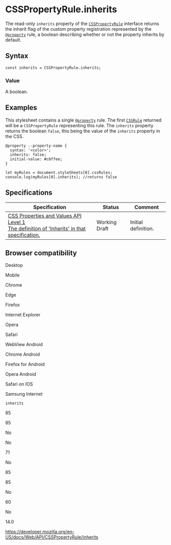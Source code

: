 # CSSPropertyRule.inherits

The read-only `inherits` property of the [`CSSPropertyRule`](../csspropertyrule) interface returns the inherit flag of the custom property registration represented by the [`@property`](https://developer.mozilla.org/en-US/docs/Web/CSS/@property) rule, a boolean describing whether or not the property inherits by default.

## Syntax

    const inherits = CSSPropertyRule.inherits;

### Value

A boolean.

## Examples

This stylesheet contains a single [`@property`](https://developer.mozilla.org/en-US/docs/Web/CSS/@property) rule. The first [`CSSRule`](../cssrule) returned will be a `CSSPropertyRule` representing this rule. The `inherits` property returns the boolean `false`, this being the value of the `inherits` property in the CSS.

    @property --property-name {
      syntax: '<color>';
      inherits: false;
      initial-value: #c0ffee;
    }

    let myRules = document.styleSheets[0].cssRules;
    console.log(myRules[0].inherits); //returns false

## Specifications

<table><thead><tr class="header"><th>Specification</th><th>Status</th><th>Comment</th></tr></thead><tbody><tr class="odd"><td><a href="https://drafts.css-houdini.org/css-properties-values-api-1/#dom-csspropertyrule-inherits">CSS Properties and Values API Level 1<br />
<span class="small">The definition of 'Inherits' in that specification.</span></a></td><td><span class="spec-wd">Working Draft</span></td><td>Initial definition.</td></tr></tbody></table>

## Browser compatibility

Desktop

Mobile

Chrome

Edge

Firefox

Internet Explorer

Opera

Safari

WebView Android

Chrome Android

Firefox for Android

Opera Android

Safari on IOS

Samsung Internet

`inherits`

85

85

No

No

71

No

85

85

No

60

No

14.0

<a href="https://developer.mozilla.org/en-US/docs/Web/API/CSSPropertyRule/inherits" class="_attribution-link">https://developer.mozilla.org/en-US/docs/Web/API/CSSPropertyRule/inherits</a>
